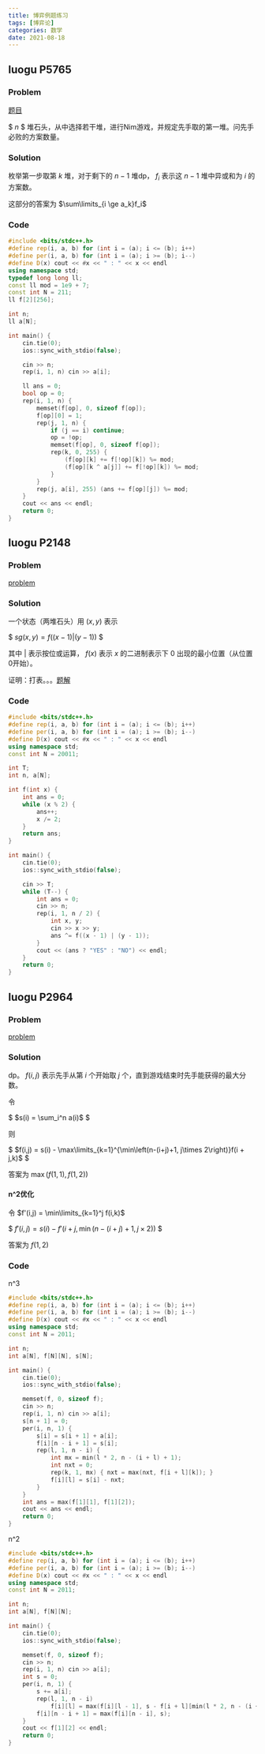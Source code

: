 ```yaml
---
title: 博弈例题练习
tags: [博弈论]
categories: 数学
date: 2021-08-18
---
```


## luogu P5765

### Problem

[题目](https://www.luogu.com.cn/problem/P5675)

$ $n$ $ 堆石头，从中选择若干堆，进行Nim游戏，并规定先手取的第一堆。问先手必败的方案数量。

### Solution

枚举第一步取第 $k$ 堆，对于剩下的 $n-1$ 堆dp， $f_{i}$ 表示这 $n-1$ 堆中异或和为 $i$ 的方案数。

这部分的答案为 $\sum\limits_{i \ge a_k}f_i$

### Code

```cpp
#include <bits/stdc++.h>
#define rep(i, a, b) for (int i = (a); i <= (b); i++)
#define per(i, a, b) for (int i = (a); i >= (b); i--)
#define D(x) cout << #x << " : " << x << endl
using namespace std;
typedef long long ll;
const ll mod = 1e9 + 7;
const int N = 211;
ll f[2][256];

int n;
ll a[N];

int main() {
    cin.tie(0);
    ios::sync_with_stdio(false);

    cin >> n;
    rep(i, 1, n) cin >> a[i];

    ll ans = 0;
    bool op = 0;
    rep(i, 1, n) {
        memset(f[op], 0, sizeof f[op]);
        f[op][0] = 1;
        rep(j, 1, n) {
            if (j == i) continue;
            op = !op;
            memset(f[op], 0, sizeof f[op]);
            rep(k, 0, 255) {
                (f[op][k] += f[!op][k]) %= mod;
                (f[op][k ^ a[j]] += f[!op][k]) %= mod;
            }
        }
        rep(j, a[i], 255) (ans += f[op][j]) %= mod;
    }
    cout << ans << endl;
    return 0;
}
```

## luogu P2148

### Problem

[problem](https://www.luogu.com.cn/problem/P2148)

### Solution

一个状态（两堆石头）用 $(x,y)$ 表示

$ $sg(x,y) = f((x-1)| (y-1))$ $

其中 $|$ 表示按位或运算， $f(x)$ 表示 $x$ 的二进制表示下 $0$ 出现的最小位置（从位置0开始）。

证明：打表。。。[题解](https://www.luogu.com.cn/blog/Sooke/solution-p2148)

### Code

```cpp
#include <bits/stdc++.h>
#define rep(i, a, b) for (int i = (a); i <= (b); i++)
#define per(i, a, b) for (int i = (a); i >= (b); i--)
#define D(x) cout << #x << " : " << x << endl
using namespace std;
const int N = 20011;

int T;
int n, a[N];

int f(int x) {
    int ans = 0;
    while (x % 2) {
        ans++;
        x /= 2;
    }
    return ans;
}

int main() {
    cin.tie(0);
    ios::sync_with_stdio(false);

    cin >> T;
    while (T--) {
        int ans = 0;
        cin >> n;
        rep(i, 1, n / 2) {
            int x, y;
            cin >> x >> y;
            ans ^= f((x - 1) | (y - 1));
        }
        cout << (ans ? "YES" : "NO") << endl;
    }
    return 0;
}
```

## luogu P2964

### Problem

[problem](https://www.luogu.com.cn/problem/P2964)

### Solution

dp。 $f(i,j)$ 表示先手从第 $i$ 个开始取 $j$ 个，直到游戏结束时先手能获得的最大分数。

令

$ $s(i) = \sum_i^n a(i)$ $

则

$ $f(i,j) = s(i) - \max\limits_{k=1}^{\min\left(n-(i+j)+1, j\times 2\right)}f(i + j,k)$ $

答案为 $\max(f(1,1), f(1,2))$

#### n^2优化

令 $f'(i,j) = \min\limits_{k=1}^j f(i,k)$

$ $f'(i,j) = s(i) - f'\left(i + j,\min\left(n-(i+j)+1, j\times 2\right)\right)$ $

答案为 $f(1,2)$

### Code

n^3

```cpp
#include <bits/stdc++.h>
#define rep(i, a, b) for (int i = (a); i <= (b); i++)
#define per(i, a, b) for (int i = (a); i >= (b); i--)
#define D(x) cout << #x << " : " << x << endl
using namespace std;
const int N = 2011;

int n;
int a[N], f[N][N], s[N];

int main() {
    cin.tie(0);
    ios::sync_with_stdio(false);

    memset(f, 0, sizeof f);
    cin >> n;
    rep(i, 1, n) cin >> a[i];
    s[n + 1] = 0;
    per(i, n, 1) {
        s[i] = s[i + 1] + a[i];
        f[i][n - i + 1] = s[i];
        rep(l, 1, n - i) {
            int mx = min(l * 2, n - (i + l) + 1);
            int nxt = 0;
            rep(k, 1, mx) { nxt = max(nxt, f[i + l][k]); }
            f[i][l] = s[i] - nxt;
        }
    }
    int ans = max(f[1][1], f[1][2]);
    cout << ans << endl;
    return 0;
}
```

n^2

```cpp
#include <bits/stdc++.h>
#define rep(i, a, b) for (int i = (a); i <= (b); i++)
#define per(i, a, b) for (int i = (a); i >= (b); i--)
#define D(x) cout << #x << " : " << x << endl
using namespace std;
const int N = 2011;

int n;
int a[N], f[N][N];

int main() {
    cin.tie(0);
    ios::sync_with_stdio(false);

    memset(f, 0, sizeof f);
    cin >> n;
    rep(i, 1, n) cin >> a[i];
    int s = 0;
    per(i, n, 1) {
        s += a[i];
        rep(l, 1, n - i) 
            f[i][l] = max(f[i][l - 1], s - f[i + l][min(l * 2, n - (i + l) + 1)]);
        f[i][n - i + 1] = max(f[i][n - i], s);
    }
    cout << f[1][2] << endl;
    return 0;
}
```
